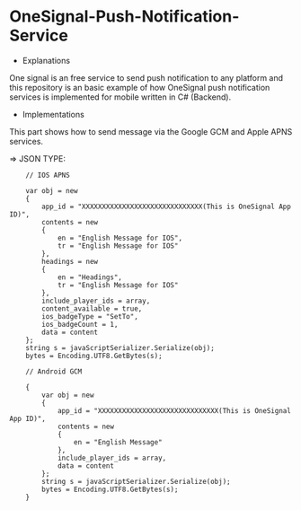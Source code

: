 # OneSignal-Push-Notification-Service

- Explanations

One signal is an free service to send push notification to any platform and this repository is an basic example of how OneSignal push notification services is implemented for mobile written in C# (Backend).

- Implementations

This part shows how to send message via the Google GCM and Apple APNS services.

=> JSON TYPE:

        // IOS APNS
        
        var obj = new
        {
            app_id = "XXXXXXXXXXXXXXXXXXXXXXXXXXXXXX(This is OneSignal App ID)",
            contents = new
            {
                en = "English Message for IOS",
                tr = "English Message for IOS"
            },
            headings = new
            {
                en = "Headings",
                tr = "English Message for IOS"
            },
            include_player_ids = array,
            content_available = true,
            ios_badgeType = "SetTo",
            ios_badgeCount = 1,
            data = content
        };
        string s = javaScriptSerializer.Serialize(obj);
        bytes = Encoding.UTF8.GetBytes(s);

        // Android GCM
        
        {
            var obj = new
            {
                app_id = "XXXXXXXXXXXXXXXXXXXXXXXXXXXXXX(This is OneSignal App ID)",
                contents = new
                {
                    en = "English Message"
                },
                include_player_ids = array,
                data = content
            };
            string s = javaScriptSerializer.Serialize(obj);
            bytes = Encoding.UTF8.GetBytes(s);
        }

